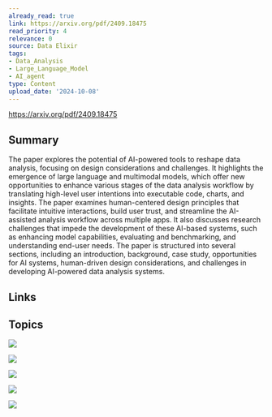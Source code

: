```yaml
---
already_read: true
link: https://arxiv.org/pdf/2409.18475
read_priority: 4
relevance: 0
source: Data Elixir
tags:
- Data_Analysis
- Large_Language_Model
- AI_agent
type: Content
upload_date: '2024-10-08'
---
```


https://arxiv.org/pdf/2409.18475
## Summary

The paper explores the potential of AI-powered tools to reshape data analysis, focusing on design considerations and challenges. It highlights the emergence of large language and multimodal models, which offer new opportunities to enhance various stages of the data analysis workflow by translating high-level user intentions into executable code, charts, and insights. The paper examines human-centered design principles that facilitate intuitive interactions, build user trust, and streamline the AI-assisted analysis workflow across multiple apps. It also discusses research challenges that impede the development of these AI-based systems, such as enhancing model capabilities, evaluating and benchmarking, and understanding end-user needs. The paper is structured into several sections, including an introduction, background, case study, opportunities for AI systems, human-driven design considerations, and challenges in developing AI-powered data analysis systems.
## Links


## Topics

![](topics/Concept/Data%20Analysis%20Workflow)

![](topics/Concept/Human%20Centered%20Design)

![](topics/Concept/Generative%20AI)

![](topics/Concept/Large%20Language%20Models%20LLMs)

![](topics/Concept/Multimodal%20Models)